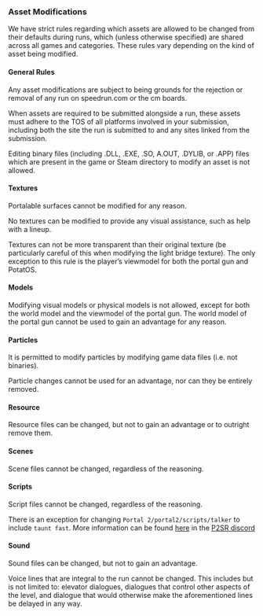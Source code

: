 ### Asset Modifications

We have strict rules regarding which assets are allowed to be changed from their 
defaults during runs, which (unless otherwise specified) are shared across all 
games and categories. These rules vary depending on the kind of asset being modified.

#### General Rules

Any asset modifications are subject to being grounds for the rejection or removal of 
any run on speedrun.com or the cm boards.

When assets are required to be submitted alongside a run, these assets must adhere to 
the TOS of all platforms involved in your submission, including both the site the run 
is submitted to and any sites linked from the submission.

Editing binary files (including .DLL, .EXE, .SO, A.OUT, .DYLIB, or .APP) files which 
are present in the game or Steam directory to modify an asset is not allowed.

#### Textures

Portalable surfaces cannot be modified for any reason.

No textures can be modified to provide any visual assistance, such as help with a lineup.

Textures can not be more transparent than their original texture (be particularly careful 
of this when modifying the light bridge texture). The only exception to this rule is the 
player’s viewmodel for both the portal gun and PotatOS.

#### Models

Modifying visual models or physical models is not allowed, except for both the world model 
and the viewmodel of the portal gun. The world model of the portal gun cannot be used to 
gain an advantage for any reason.

#### Particles

It is permitted to modify particles by modifying game data files (i.e. not binaries).

Particle changes cannot be used for an advantage, nor can they be entirely removed.

#### Resource

Resource files can be changed, but not to gain an advantage or to outright remove them.

#### Scenes

Scene files cannot be changed, regardless of the reasoning.

#### Scripts

Script files cannot be changed, regardless of the reasoning.

There is an exception for changing `Portal 2/portal2/scripts/talker` to include
`taunt fast`. More information can be found [here](https://discord.com/channels/146404426746167296/730456562337972248/1234878193299886221)
in the [P2SR discord](https://discord.com/invite/hRwE4Zr)

#### Sound

Sound files can be changed, but not to gain an advantage.

Voice lines that are integral to the run cannot be changed. This includes but is not 
limited to: elevator dialogues, dialogues that control other aspects of the level, and 
dialogue that would otherwise make the aforementioned lines be delayed in any way.
